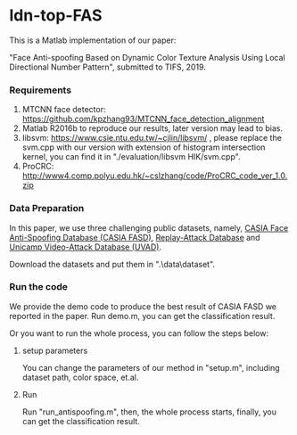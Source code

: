 # ldn-top-FAS

This is a Matlab implementation of our paper:

"Face Anti-spoofing Based on Dynamic Color Texture Analysis Using Local Directional Number Pattern", submitted to TIFS, 2019.

### Requirements

1. MTCNN face detector: https://github.com/kpzhang93/MTCNN_face_detection_alignment
2. Matlab R2016b to reproduce our results, later version may lead to bias.
3. libsvm:  https://www.csie.ntu.edu.tw/~cjlin/libsvm/ , please replace the svm.cpp with our version with extension of histogram intersection kernel, you can find it in "./evaluation/libsvm HIK/svm.cpp".
4. ProCRC: http://www4.comp.polyu.edu.hk/~cslzhang/code/ProCRC_code_ver_1.0.zip

### Data Preparation

In this paper, we use three challenging public datasets, namely, [CASIA Face Anti-Spoofing Database (CASIA FASD)](https://pythonhosted.org/bob.db.casia_fasd/#), [Replay-Attack Database](https://www.idiap.ch/dataset/replayattack) and  [Unicamp Video-Attack Database (UVAD)]().  

Download the datasets and put them in ".\data\dataset\".

### Run the code

We provide the demo code to produce the best result  of CASIA FASD we reported in the paper.  Run demo.m,  you can get the classification result.

Or you want to run the whole process, you can follow the steps below:

1. setup parameters

   You can change the parameters of our method in "setup.m", including dataset path, color space, et.al.

2. Run 

   Run "run_antispoofing.m", then, the whole process starts, finally, you can get the classification result.

